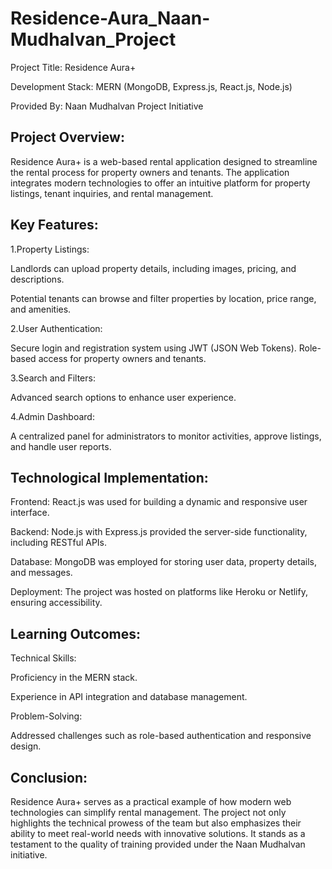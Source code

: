 # Residence-Aura_Naan-Mudhalvan_Project
Project Title: Residence Aura+

Development Stack: MERN (MongoDB, Express.js, React.js, Node.js)

Provided By: Naan Mudhalvan Project Initiative

## Project Overview:
Residence Aura+ is a web-based rental application designed to streamline the rental process for property owners and tenants. The application integrates modern technologies to offer an intuitive platform for property listings, tenant inquiries, and rental management.

## Key Features:
1.Property Listings:

Landlords can upload property details, including images, pricing, and descriptions.

Potential tenants can browse and filter properties by location, price range, and amenities.

2.User Authentication:

Secure login and registration system using JWT (JSON Web Tokens).
Role-based access for property owners and tenants.

3.Search and Filters:

Advanced search options to enhance user experience.

4.Admin Dashboard:

A centralized panel for administrators to monitor activities, approve listings, and handle user reports.

## Technological Implementation:
Frontend: React.js was used for building a dynamic and responsive user interface.

Backend: Node.js with Express.js provided the server-side functionality, including RESTful APIs.

Database: MongoDB was employed for storing user data, property details, and messages.

Deployment: The project was hosted on platforms like Heroku or Netlify, ensuring accessibility.

## Learning Outcomes:
Technical Skills:

Proficiency in the MERN stack.

Experience in API integration and database management.

Problem-Solving:

Addressed challenges such as role-based authentication and responsive design.

## Conclusion:
Residence Aura+ serves as a practical example of how modern web technologies can simplify rental management. The project not only highlights the technical prowess of the team but also emphasizes their ability to meet real-world needs with innovative solutions. It stands as a testament to the quality of training provided under the Naan Mudhalvan initiative.
